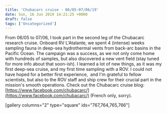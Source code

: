 ```yaml
---
title: 'Chubacarc cruise - 06/05-07/06/19'
date: Sun, 16 Jun 2019 14:21:25 +0000
draft: false
tags: ['Uncategorized']
---
```


From 06/05 to 07/06, I took part in the second leg of the Chubacarc research cruise. Onboard RV L'Atalante, we spent 4 (intense) weeks sampling fauna in deep-sea hydrothermal vents from back-arc basins in the Pacific Ocean. The campaign was a success, as we not only come home with hundreds of samples, but also discovered a new vent field (stay tuned for more info about that soon-ish). I learned a lot of new things, as it was my first deep-sea cruise, and my first time sampling with a ROV. I could not have hoped for a better first experience,  and I'm grateful to fellow scientists, but also to the ROV staff and ship crew for their crucial part in the mission's smooth operations. Check out the Chubacarc cruise blog: [https://www.facebook.com/chubacarc/](https://www.facebook.com/chubacarc/) (French only, sorry).

\[gallery columns="2" type="square" ids="767,764,765,766"\]